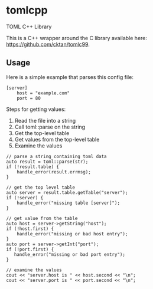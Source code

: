 # tomlcpp
TOML C++ Library

This is a C++ wrapper around the C library available here: https://github.com/cktan/tomlc99.

## Usage

Here is a simple example that parses this config file:

```
[server]
	host = "example.com"
	port = 80
```

Steps for getting values:

1. Read the file into a string
2. Call toml::parse on the string
3. Get the top-level table
4. Get values from the top-level table
5. Examine the values

```
// parse a string containing toml data
auto result = toml::parse(str);
if (!result.table) {
    handle_error(result.errmsg);
}

// get the top level table
auto server = result.table.getTable("server");
if (!server) {
    handle_error("missing table [server]");
}

// get value from the table
auto host = server->getString("host");
if (!host.first) {
    handle_error("missing or bad host entry");
}
auto port = server->getInt("port");
if (!port.first) {
   handle_error("missing or bad port entry");
}

// examine the values
cout << "server.host is " << host.second << "\n";
cout << "server.port is " << port.second << "\n";


```